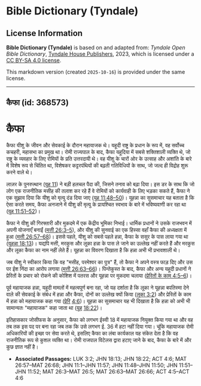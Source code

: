 # Bible Dictionary (Tyndale)

## License Information

**Bible Dictionary (Tyndale)** is based on and adapted from: _Tyndale Open Bible Dictionary_, [Tyndale House Publishers](https://tyndaleopenresources.com/), 2023, which is licensed under a [CC BY-SA 4.0 license](https://creativecommons.org/licenses/by-sa/4.0/legalcode.en).

This markdown version (created `2025-10-16`) is provided under the same license.



--------------------------------

## कैफा (id: 368573)

कैफा
====

कैफा यीशु के जीवन और सेवकाई के दौरान महायाजक थे। यहूदी राष्ट्र के प्रधान के रूप में, वह सर्वोच्च कचहरी, महासभा का प्रमुख था। रोमी राज्यपाल के बाद, कैफा यहूदिया में सबसे शक्तिशाली व्यक्ति थे, जो राष्ट्र के व्यवहार के लिए रोमियों के प्रति उत्तरदायी थे। वह यीशु के चारों ओर के उत्साह और अशांति के बारे में विशेष रूप से चिंतित था, विशेषकर कट्टरपंथियों की बढ़ती गतिविधियों के साथ, जो जल्द ही विद्रोह शुरू करने वाले थे।

लाज़र के पुनरुत्थान ([यूह 11](https://ref.ly/John11:1-John11:57)) ने बड़ी हलचल पैदा की, जिसने तनाव को बढ़ा दिया। इस डर के साथ कि जो लोग एक राजनीतिक मसीह की तलाश कर रहे हैं वे रोमियों को कार्यवाही के लिए भड़का सकते हैं, कैफा ने एक सुझाव दिया कि यीशु को मृत्यु दंड दिया जाए ([यूह 11:48–50](https://ref.ly/John11:48-John11:50))। यूहन्ना का सुसमाचार यह बताता है कि ऐसा करते समय, कैफा अनजाने में यीशु की मृत्यु के प्रायश्चित स्वभाव के बारे में भविष्यवाणी कर रहा था ([यूह 11:51–52](https://ref.ly/John11:51-John11:52))।

कैफा ने यीशु की गिरफ्तारी और मुकदमे में एक केंद्रीय भूमिका निभाई। धार्मिक प्रधानों ने उसके राजभवन में अपनी योजनाएँ बनाईं ([मत्ती 26:3–5](https://ref.ly/Matt26:3-Matt26:5)), और यीशु की सुनवाई का एक हिस्सा वहाँ कैफा की अध्यक्षता में हुआ ([मत्ती 26:57–68](https://ref.ly/Matt26:57-Matt26:68))। इससे पहले, यीशु को सबसे पहले हन्ना, कैफा के ससुर के पास लाया गया था ([यूहन्ना 18:13](https://ref.ly/John18:13))। यद्यपि मत्ती, मरकुस और लूका हन्ना के पास ले जाने का उल्लेख नहीं करते हैं और मरकुस और लूका कैफा का नाम नहीं लेते हैं। यूहन्ना का विवरण दिखाता है कि हन्ना अभी भी प्रभावशाली थे।

जब यीशु ने स्वीकार किया कि वह "मसीह, परमेश्वर का पुत्र" हैं, तो कैफा ने अपने वस्त्र फाड़ दिए और उस पर ईश निंदा का आरोप लगाया ([मत्ती 26:63–66](https://ref.ly/Matt26:63-Matt26:66))। पिन्तेकुस्त के बाद, कैफा और अन्य यहूदी प्रधानों ने प्रेरितों के प्रचार को रोकने की कोशिश में पतरस और यूहन्ना पर मुकदमा चलाया ([प्रेरितों के काम 4:5–6](https://ref.ly/Acts4:5-Acts4:6))।

पूर्व महायाजक हन्ना, यहूदी मामलों में महत्वपूर्ण बना रहा, जो यह दर्शाता है कि लूका ने यूहन्ना बपतिस्मा देने वाले की सेवकाई के संबंध में हन्ना और कैफा, दोनों का उल्लेख क्यों किया ([लूका 3:2](https://ref.ly/Luke3:2)) और प्रेरितों के काम में हन्ना को महायाजक कहा गया ([प्रेरि](https://ref.ly/Acts4:5-Acts4:6) [4:6](https://ref.ly/Acts4:6))। यूहन्ना का सुसमाचार यह भी दिखाता है कि हन्ना को अभी भी सामान्यतः "महायाजक" कहा जाता था ([यूह](https://ref.ly/John18:13) [18:22](https://ref.ly/John18:22))।

इतिहासकार जोसीफस के अनुसार, कैफा को लगभग ईस्वी 18 में महायाजक नियुक्त किया गया था और वह तब तक इस पद पर बना रहा जब तक कि उसे लगभग ई. 36 में हटा नहीं दिया गया। चूंकि महायाजक रोमी अधिकारियों की इच्छा पर सेवा करते थे, इसलिए कैफा का लंबा कार्यकाल यह संकेत देता है कि वह राजनीतिक रूप से कुशल व्यक्ति था। रोमी राजपाल विटेलस द्वारा हटाए जाने के बाद, कैफा के बारे में और कुछ ज्ञात नहीं है।

* **Associated Passages:** LUK 3:2; JHN 18:13; JHN 18:22; ACT 4:6; MAT 26:57–MAT 26:68; JHN 11:1–JHN 11:57; JHN 11:48–JHN 11:50; JHN 11:51–JHN 11:52; MAT 26:3–MAT 26:5; MAT 26:63–MAT 26:66; ACT 4:5–ACT 4:6


